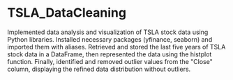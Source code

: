 # TSLA_DataCleaning
Implemented data analysis and visualization of TSLA stock data using Python libraries. Installed necessary packages (yfinance, seaborn) and imported them with aliases. Retrieved and stored the last five years of TSLA stock data in a DataFrame, then represented the data using the histplot function. Finally, identified and removed outlier values from the "Close" column, displaying the refined data distribution without outliers.
